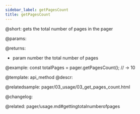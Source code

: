 ```yaml
---
sidebar_label: getPagesCount
title: getPagesCount
---          
```


@short: gets the total number of pages in the pager


@params:


@returns:
- param	number      the total number of pages


@example:
const totalPages = pager.getPagesCount();
// -> 10


@template: api_method
@descr:

@relatedsample: pager/03_usage/03_get_pages_count.html



@changelog:

@related: pager/usage.md#gettingtotalnumberofpages
